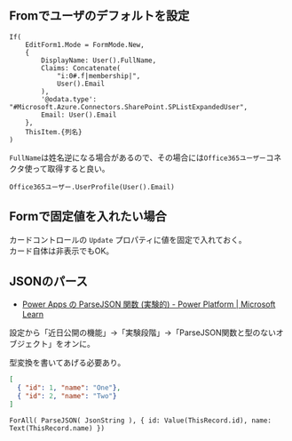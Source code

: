 ## Fromでユーザのデフォルトを設定

```
If(
    EditForm1.Mode = FormMode.New,
    {
        DisplayName: User().FullName,
        Claims: Concatenate(
            "i:0#.f|membership|",
            User().Email
        ),
        '@odata.type': "#Microsoft.Azure.Connectors.SharePoint.SPListExpandedUser",
        Email: User().Email
    },
    ThisItem.{列名}
)
```

`FullName`は姓名逆になる場合があるので、その場合には`Office365ユーザー`コネクタ使って取得すると良い。

```
Office365ユーザー.UserProfile(User().Email)
```

## Formで固定値を入れたい場合

カードコントロールの `Update` プロパティに値を固定で入れておく。  
カード自体は非表示でもOK。

## JSONのパース

* [Power Apps の ParseJSON 関数 \(実験的\) \- Power Platform \| Microsoft Learn](https://learn.microsoft.com/ja-jp/power-platform/power-fx/reference/function-parsejson)

設定から「近日公開の機能」→「実験段階」→「ParseJSON関数と型のないオブジェクト」をオンに。

型変換を書いてあげる必要あり。

```json
[
  { "id": 1, "name": "One"},
  { "id": 2, "name": "Two"}
]
```

```
ForAll( ParseJSON( JsonString ), { id: Value(ThisRecord.id), name: Text(ThisRecord.name) })
```
